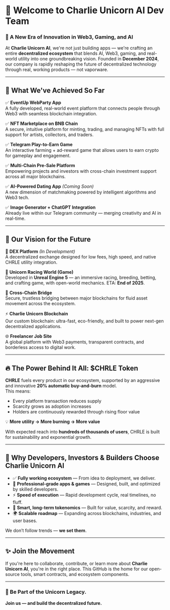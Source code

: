 
# 👋 Welcome to Charlie Unicorn AI Dev Team
### 🦄 A New Era of Innovation in Web3, Gaming, and AI  

At **Charlie Unicorn AI**, we're not just building apps — we're crafting an entire **decentralized ecosystem** that blends AI, Web3, gaming, and real-world utility into one groundbreaking vision. Founded in **December 2024**, our company is rapidly reshaping the future of decentralized technology through real, working products — not vaporware.

---

## 🚀 What We've Achieved So Far

✅ **EventUp WebParty App**  
A fully developed, real-world event platform that connects people through Web3 with seamless blockchain integration.

✅ **NFT Marketplace on BNB Chain**  
A secure, intuitive platform for minting, trading, and managing NFTs with full support for artists, collectors, and traders.

✅ **Telegram Play-to-Earn Game**  
An interactive farming + ad-reward game that allows users to earn crypto for gameplay and engagement.

✅ **Multi-Chain Pre-Sale Platform**  
Empowering projects and investors with cross-chain investment support across all major blockchains.

✅ **AI-Powered Dating App** *(Coming Soon)*  
A new dimension of matchmaking powered by intelligent algorithms and Web3 tech.

✅ **Image Generator + ChatGPT Integration**  
Already live within our Telegram community — merging creativity and AI in real-time.

---

## 🧭 Our Vision for the Future

🔄 **DEX Platform** *(In Development)*  
A decentralized exchange designed for low fees, high speed, and native CHRLE utility integration.

🏇 **Unicorn Racing World (Game)**  
Developed in **Unreal Engine 5** — an immersive racing, breeding, betting, and crafting game, with open-world mechanics. ETA: **End of 2025**.

🔗 **Cross-Chain Bridge**  
Secure, trustless bridging between major blockchains for fluid asset movement across the ecosystem.

⚡ **Charlie Unicorn Blockchain**  
Our custom blockchain: ultra-fast, eco-friendly, and built to power next-gen decentralized applications.

🌐 **Freelancer Job Site**  
A global platform with Web3 payments, transparent contracts, and borderless access to digital work.

---

## 🔥 The Power Behind It All: $CHRLE Token

**CHRLE** fuels every product in our ecosystem, supported by an aggressive and innovative **20% automatic buy-and-burn** model.  
This means:  
- Every platform transaction reduces supply  
- Scarcity grows as adoption increases  
- Holders are continuously rewarded through rising floor value  

💡 **More utility → More burning → More value**

With expected reach into **hundreds of thousands of users**, CHRLE is built for sustainability and exponential growth.

---

## 💼 Why Developers, Investors & Builders Choose Charlie Unicorn AI

- ✅ **Fully working ecosystem** — From idea to deployment, we deliver.  
- 🧠 **Professional-grade apps & games** — Designed, built, and optimized by skilled developers.  
- ⚡ **Speed of execution** — Rapid development cycle, real timelines, no fluff.  
- 🔁 **Smart, long-term tokenomics** — Built for value, scarcity, and reward.  
- 🌍 **Scalable roadmap** — Expanding across blockchains, industries, and user bases.  

We don’t follow trends — **we set them**.

---

## ✨ Join the Movement

If you're here to collaborate, contribute, or learn more about **Charlie Unicorn AI**, you're in the right place. This GitHub is the home for our open-source tools, smart contracts, and ecosystem components.

---

### 🌈 Be Part of the Unicorn Legacy.  
**Join us — and build the decentralized future.**
